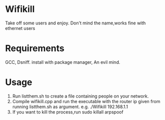 # Wifikill
Take off some users and enjoy. Don't mind the name,works fine with ethernet users

# Requirements
 GCC,
 Dsniff. install with package manager,
 An evil mind.
# Usage
1. Run listthem.sh to create a file containing people on your network.
2. Compile wifikill.cpp and run the executable with the router ip given from
   running listthem.sh as argument. e.g. ./Wifikill 192.168.1.1
3. If you want to kill the process,run sudo killall arpspoof  
